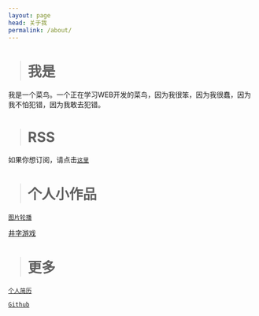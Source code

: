 ```yaml
---
layout: page
head: 关于我
permalink: /about/
---
```


> # 我是

我是一个菜鸟。一个正在学习WEB开发的菜鸟，因为我很笨，因为我很蠢，因为我不怕犯错，因为我敢去犯错。


> # RSS

如果你想订阅，请点击[`这里`](/feed.xml)

> # 个人小作品

[`图片轮播`](/assets/scroller)

[井字游戏](/assets/tictactoe)

> # 更多

[`个人简历`](/assets/resume)

[`Github`](https://github.com/hoohack)
